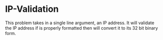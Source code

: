 # IP-Validation
This problem takes in a single line argument, an IP address. It will validate the IP address if is properly formatted then will convert it to its 32 bit binary form.
